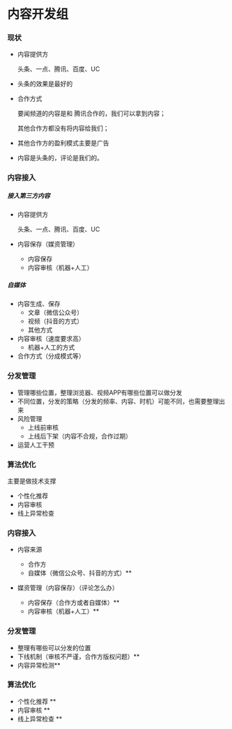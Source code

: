 # 内容开发组

### 现状

- 内容提供方

  头条、一点、腾讯、百度、UC

- 头条的效果是最好的

- 合作方式

  要闻频道的内容是和 腾讯合作的，我们可以拿到内容；

  其他合作方都没有将内容给我们；

- 其他合作方的盈利模式主要是广告

- 内容是头条的，评论是我们的。

### 内容接入

##### 接入第三方内容

- 内容提供方

  头条、一点、腾讯、百度、UC

- 内容保存（媒资管理）

  - 内容保存
  - 内容审核（机器+人工）

##### 自媒体

- 内容生成、保存
  - 文章（微信公众号）
  - 视频（抖音的方式）
  - 其他方式
- 内容审核（速度要求高）
  - 机器+人工的方式
- 合作方式（分成模式等）

### 分发管理

- 管理哪些位置，整理浏览器、视频APP有哪些位置可以做分发
- 不同位置，分发的策略（分发的频率、内容、时机）可能不同，也需要整理出来
- 风险管理
  - 上线前审核
  - 上线后下架（内容不合规，合作过期）
- 运营人工干预

### 算法优化

主要是做技术支撑

- 个性化推荐
- 内容审核
- 线上异常检查



### 内容接入

- 内容来源
  - 合作方
  - 自媒体（微信公众号、抖音的方式）**

- 媒资管理（内容保存）（评论怎么办）
  - 内容保存（合作方或者自媒体）**
  - 内容审核（机器+人工）**

### 分发管理

- 整理有哪些可以分发的位置
- 下线机制（审核不严谨，合作方版权问题）**
- 内容异常检测**

### 算法优化

- 个性化推荐 **
- 内容审核 **
- 线上异常检查 **

